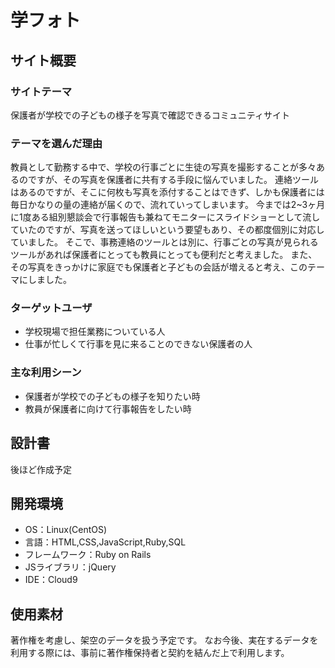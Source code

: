 # 学フォト

## サイト概要
### サイトテーマ
保護者が学校での子どもの様子を写真で確認できるコミュニティサイト
​
### テーマを選んだ理由
教員として勤務する中で、学校の行事ごとに生徒の写真を撮影することが多々あるのですが、その写真を保護者に共有する手段に悩んでいました。
連絡ツールはあるのですが、そこに何枚も写真を添付することはできず、しかも保護者には毎日かなりの量の連絡が届くので、流れていってしまいます。
今までは2~3ヶ月に1度ある組別懇談会で行事報告も兼ねてモニターにスライドショーとして流していたのですが、写真を送ってほしいという要望もあり、その都度個別に対応していました。
そこで、事務連絡のツールとは別に、行事ごとの写真が見られるツールがあれば保護者にとっても教員にとっても便利だと考えました。
また、その写真をきっかけに家庭でも保護者と子どもの会話が増えると考え、このテーマにしました。
​
### ターゲットユーザ
* 学校現場で担任業務についている人
* 仕事が忙しくて行事を見に来ることのできない保護者の人
​
### 主な利用シーン
* 保護者が学校での子どもの様子を知りたい時
* 教員が保護者に向けて行事報告をしたい時
​
## 設計書
後ほど作成予定
​
## 開発環境
- OS：Linux(CentOS)
- 言語：HTML,CSS,JavaScript,Ruby,SQL
- フレームワーク：Ruby on Rails
- JSライブラリ：jQuery
- IDE：Cloud9
​
## 使用素材
著作権を考慮し、架空のデータを扱う予定です。
なお今後、実在するデータを利用する際には、事前に著作権保持者と契約を結んだ上で利用します。